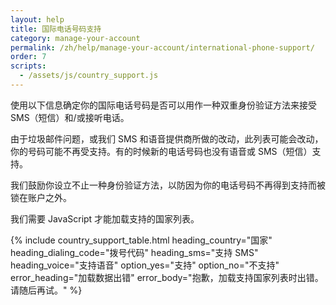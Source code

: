 ```yaml
---
layout: help
title: 国际电话号码支持
category: manage-your-account
permalink: /zh/help/manage-your-account/international-phone-support/
order: 7 
scripts:
  - /assets/js/country_support.js
---
```

使用以下信息确定你的国际电话号码是否可以用作一种双重身份验证方法来接受 SMS（短信）和/或接听电话。

由于垃圾邮件问题，或我们 SMS 和语音提供商所做的改动，此列表可能会改动，你的号码可能不再受支持。有的时候新的电话号码也没有语音或 SMS（短信）支持。

我们鼓励你设立不止一种身份验证方法，以防因为你的电话号码不再得到支持而被锁在账户之外。

<noscript>
  我们需要 JavaScript 才能加载支持的国家列表。
</noscript>


{% include country_support_table.html
           heading_country="国家"
           heading_dialing_code="拨号代码"
           heading_sms="支持 SMS"
           heading_voice="支持语音"
           option_yes="支持"
           option_no="不支持"
           error_heading="加载数据出错"
           error_body="抱歉，加载支持国家列表时出错。请随后再试。" %}
